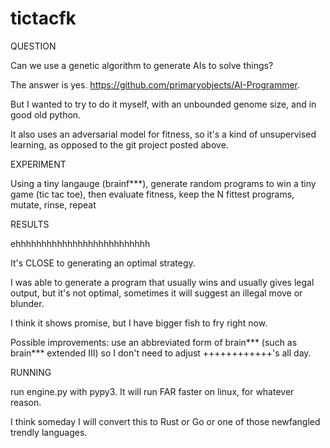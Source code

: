 # tictacfk

QUESTION

Can we use a genetic algorithm to generate AIs to solve things?

The answer is yes. https://github.com/primaryobjects/AI-Programmer.

But I wanted to try to do it myself, with an unbounded genome size, and in good old python.

It also uses an adversarial model for fitness, so it's a kind of unsupervised learning, as opposed to the git project posted above.

EXPERIMENT

Using a tiny langauge (brainf***), generate random programs to win a tiny game (tic tac toe), then evaluate fitness, keep the N fittest programs, mutate, rinse, repeat

RESULTS

ehhhhhhhhhhhhhhhhhhhhhhhhhh

It's CLOSE to generating an optimal strategy.

I was able to generate a program that usually wins and usually gives legal output, but it's not optimal, sometimes it will suggest an illegal move or blunder.

I think it shows promise, but I have bigger fish to fry right now.

Possible improvements: use an abbreviated form of brain*** (such as brain*** extended III) so I don't need to adjust ++++++++++++'s all day.

RUNNING

run engine.py with pypy3. It will run FAR faster on linux, for whatever reason.

I think someday I will convert this to Rust or Go or one of those newfangled trendly languages.
